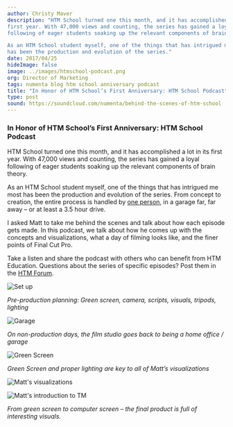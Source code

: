 ```yaml
---
author: Christy Maver
description: "HTM School turned one this month, and it has accomplished a lot in its
first year. With 47,000 views and counting, the series has gained a loyal
following of eager students soaking up the relevant components of brain theory.

As an HTM School student myself, one of the things that has intrigued me most
has been the production and evolution of the series."
date: 2017/04/25
hideImage: false
image: ../images/htmschool-podcast.png
org: Director of Marketing
tags: numenta blog htm school anniversary podcast
title: "In Honor of HTM School’s First Anniversary: HTM School Podcast"
type: post
sound: https://soundcloud.com/numenta/behind-the-scenes-of-htm-school
---
```


### In Honor of HTM School’s First Anniversary: HTM School Podcast

HTM School turned one this month, and it has accomplished a lot in its first
year. With 47,000 views and counting, the series has gained a loyal following of
eager students soaking up the relevant components of brain theory.

As an HTM School student myself, one of the things that has intrigued me most
has been the production and evolution of the series. From concept to creation,
the entire process is handled by [one person](https://discourse.numenta.org/u/rhyolight/summary),
in a garage far, far away – or at least a 3.5 hour drive.

I asked Matt to take me behind the scenes and talk about how each episode gets
made. In this podcast, we talk about how he comes up with the concepts and
visualizations, what a day of filming looks like, and the finer points of Final Cut Pro.

Take a listen and share the podcast with others who can benefit from HTM
Education. Questions about the series of specific episodes? Post them in the
[HTM Forum](https://discourse.numenta.org/c/other-topics/youtube).

![Set up](../images/setup.jpg)

*Pre-production planning: Green screen, camera, scripts, visuals, tripods, lighting*

![Garage](../images/garage.jpg)

*On non-production days, the film studio goes back to being a home office / garage*

![Green Screen](../images/green-screen.jpg)

*Green Screen and proper lighting are key to all of Matt’s visualizations*

![Matt's visualizations](../images/matt-visualizations.jpg)

![Matt's introduction to TM](../images/matt-intro-TM.png)

*From green screen to computer screen – the final product is full of interesting visuals.*
